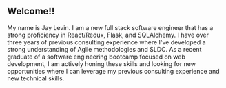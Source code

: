 
## Welcome!!

My name is Jay Levin. I am a new full stack software engineer that has a strong proficiency in React/Redux, Flask, and SQLAlchemy. I have over three years of previous consulting experience where I've developed a strong understanding of Agile methodologies and SLDC. As a recent graduate of a software engineering bootcamp focused on web development, I am actively honing these skills and looking for new opportunities where I can leverage my previous consulting experience and new technical skills.

<!--
**jaylevin96/jaylevin96** is a ✨ _special_ ✨ repository because its `README.md` (this file) appears on your GitHub profile.

Here are some ideas to get you started:

- 🔭 I’m currently working on ...
- 🌱 I’m currently learning ...
- 👯 I’m looking to collaborate on ...
- 🤔 I’m looking for help with ...
- 💬 Ask me about ...
- 📫 How to reach me: ...
- 😄 Pronouns: ...
- ⚡ Fun fact: ...
-->
